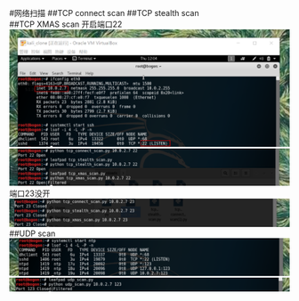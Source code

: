 #网络扫描 
##TCP connect scan 
##TCP stealth scan  
##TCP XMAS scan
开启端口22
![](pics/目标机IP和端口22.PNG)
![](pics/tcp_scan22.PNG)
端口23没开
![](pics/tcp_scan23.PNG)  
##UDP scan 
![](pics/目标机端口123.PNG)
![](pics/udp_scan.PNG)
